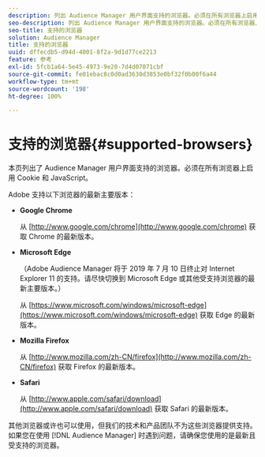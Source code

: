```yaml
---
description: 列出 Audience Manager 用户界面支持的浏览器。必须在所有浏览器上启用 Cookie 和 JavaScript。
seo-description: 列出 Audience Manager 用户界面支持的浏览器。必须在所有浏览器上启用 Cookie 和 JavaScript。
seo-title: 支持的浏览器
solution: Audience Manager
title: 支持的浏览器
uuid: dffecdb5-d94d-4001-8f2a-9d1d77ce2213
feature: 参考
exl-id: 5fcb1a64-5e45-4973-9e20-7d4d07071cbf
source-git-commit: fe01ebac8c0d0ad3630d3853e0bf32f0b00f6a44
workflow-type: tm+mt
source-wordcount: '198'
ht-degree: 100%

---
```


# 支持的浏览器{#supported-browsers}

本页列出了 Audience Manager 用户界面支持的浏览器。必须在所有浏览器上启用 Cookie 和 JavaScript。

<!-- 

c_supported_browsers.xml

 -->

Adobe 支持以下浏览器的最新主要版本：

* **Google Chrome**

   从 [http://www.google.com/chrome](http://www.google.com/chrome) 获取 Chrome 的最新版本。

* **Microsoft Edge**

   （Adobe Audience Manager 将于 2019 年 7 月 10 日终止对 Internet Explorer 11 的支持。请尽快切换到 Microsoft Edge 或其他受支持浏览器的最新主要版本。）

   从 [https://www.microsoft.com/windows/microsoft-edge](https://www.microsoft.com/windows/microsoft-edge) 获取 Edge 的最新版本。

* **Mozilla Firefox**

   从 [http://www.mozilla.com/zh-CN/firefox](http://www.mozilla.com/zh-CN/firefox) 获取 Firefox 的最新版本。

* **Safari**

   从 [http://www.apple.com/safari/download](http://www.apple.com/safari/download) 获取 Safari 的最新版本。

其他浏览器或许也可以使用，但我们的技术和产品团队不为这些浏览器提供支持。如果您在使用 [!DNL Audience Manager] 时遇到问题，请确保您使用的是最新且受支持的浏览器。
